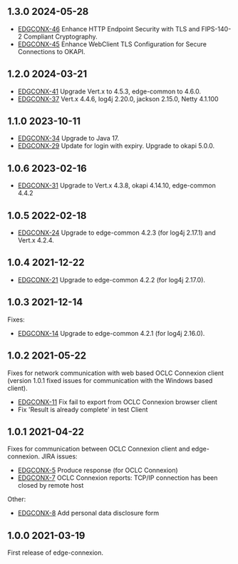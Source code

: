 ## 1.3.0 2024-05-28

* [EDGCONX-46](https://issues.folio.org/browse/EDGCONX-46) Enhance HTTP Endpoint Security with TLS and FIPS-140-2 Compliant Cryptography.
* [EDGCONX-45](https://issues.folio.org/browse/EDGCONX-45) Enhance WebClient TLS Configuration for Secure Connections to OKAPI.

## 1.2.0 2024-03-21

* [EDGCONX-41](https://issues.folio.org/browse/EDGCONX-41) Upgrade Vert.x to 4.5.3, edge-common to 4.6.0.
* [EDGCONX-37](https://issues.folio.org/browse/EDGCONX-41) Vert.x 4.4.6, log4j 2.20.0, jackson 2.15.0, Netty 4.1.100

## 1.1.0 2023-10-11

* [EDGCONX-34](https://issues.folio.org/browse/EDGCONX-34) Upgrade to Java 17.
* [EDGCONX-29](https://issues.folio.org/browse/EDGCONX-29) Update for login with expiry. Upgrade to okapi 5.0.0.

## 1.0.6 2023-02-16

* [EDGCONX-31](https://issues.folio.org/browse/EDGCONX-31) Upgrade to Vert.x 4.3.8, okapi 4.14.10, edge-common 4.4.2

## 1.0.5 2022-02-18

* [EDGCONX-24](https://issues.folio.org/browse/EDGCONX-24) Upgrade to edge-common 4.2.3 (for log4j 2.17.1) and Vert.x 4.2.4.

## 1.0.4 2021-12-22

* [EDGCONX-21](https://issues.folio.org/browse/EDGCONX-21) Upgrade to edge-common 4.2.2 (for log4j 2.17.0).

## 1.0.3 2021-12-14

Fixes:

* [EDGCONX-14](https://issues.folio.org/browse/EDGCONX-14) Upgrade to edge-common 4.2.1 (for log4j 2.16.0).

## 1.0.2 2021-05-22

Fixes for network communication with web based OCLC Connexion client
(version 1.0.1 fixed issues for communication with the Windows based
client).

* [EDGCONX-11](https://issues.folio.org/browse/EDGCONX-11) Fix fail to export from OCLC Connexion browser client
* Fix 'Result is already complete' in test Client

## 1.0.1 2021-04-22

Fixes for communication between OCLC Connexion client and edge-connexion. JIRA issues:

* [EDGCONX-5](https://issues.folio.org/browse/EDGCONX-5) Produce response (for OCLC Connexion)
* [EDGCONX-7](https://issues.folio.org/browse/EDGCONX-7) OCLC Connexion reports: TCP/IP connection has been closed by remote host

Other:

* [EDGCONX-8](https://issues.folio.org/browse/EDGCONX-8) Add personal data disclosure form

## 1.0.0 2021-03-19

First release of edge-connexion.


